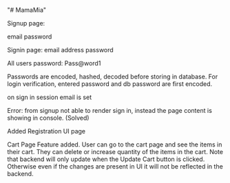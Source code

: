 "# MamaMia" 

Signup page:

email
password

Signin page:
email address
password

All users password: Pass@word1

Passwords are encoded, hashed, decoded before storing in database. 
For login verification, entered password and db password are first encoded. 

on sign in session email is set

Error:
from signup not able to render sign in, instead the page content is showing in console. (Solved)

Added Registration UI page

Cart Page Feature added. User can go to the cart page and see the items in their cart. They can delete or increase quantity of the items in the cart.
Note that backend will only update when the Update Cart button is clicked. Otherwise even if the changes are present in UI it will not be reflected in the backend.

